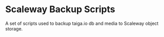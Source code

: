 # Scaleway Backup Scripts

A set of scripts used to backup taiga.io db and media to Scaleway object storage.
